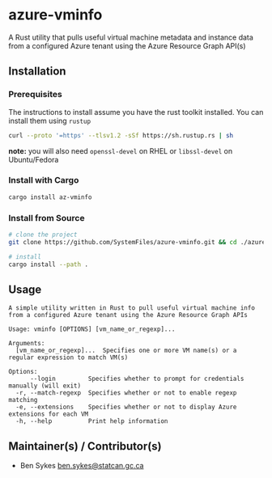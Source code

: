 # azure-vminfo
A Rust utility that pulls useful virtual machine metadata and instance data from a configured Azure tenant using the Azure Resource Graph API(s)

## Installation

### Prerequisites

The instructions to install assume you have the rust toolkit installed. You can install them using `rustup`

```bash
curl --proto '=https' --tlsv1.2 -sSf https://sh.rustup.rs | sh
```

**note:** you will also need `openssl-devel` on RHEL or `libssl-devel` on Ubuntu/Fedora

### Install with Cargo

```bash
cargo install az-vminfo
```

### Install from Source

```bash
# clone the project
git clone https://github.com/SystemFiles/azure-vminfo.git && cd ./azure-vminfo

# install
cargo install --path .
```

## Usage

```
A simple utility written in Rust to pull useful virtual machine info from a configured Azure tenant using the Azure Resource Graph APIs

Usage: vminfo [OPTIONS] [vm_name_or_regexp]...

Arguments:
  [vm_name_or_regexp]...  Specifies one or more VM name(s) or a regular expression to match VM(s)

Options:
      --login         Specifies whether to prompt for credentials manually (will exit)
  -r, --match-regexp  Specifies whether or not to enable regexp matching
  -e, --extensions    Specifies whether or not to display Azure extensions for each VM
  -h, --help          Print help information
```

## Maintainer(s) / Contributor(s)

- Ben Sykes <ben.sykes@statcan.gc.ca>